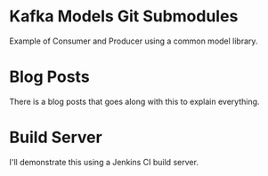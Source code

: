# Kafka Models Git Submodules
Example of Consumer and Producer using a common model library.

# Blog Posts
There is a blog posts that goes along with this to explain everything.

# Build Server
I'll demonstrate this using a Jenkins CI build server.

